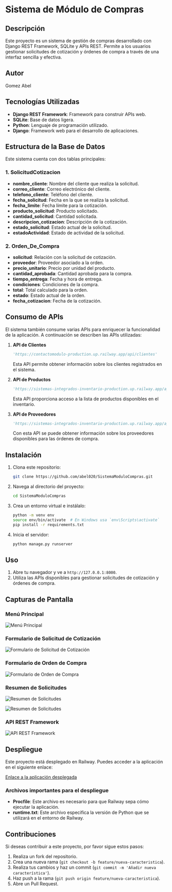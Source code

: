 # Sistema de Módulo de Compras

## Descripción

Este proyecto es un sistema de gestión de compras desarrollado con Django REST Framework, SQLite y APIs REST. Permite a los usuarios gestionar solicitudes de cotización y órdenes de compra a través de una interfaz sencilla y efectiva.

## Autor

Gomez Abel

## Tecnologías Utilizadas

- **Django REST Framework**: Framework para construir APIs web.
- **SQLite**: Base de datos ligera.
- **Python**: Lenguaje de programación utilizado.
- **Django**: Framework web para el desarrollo de aplicaciones.

## Estructura de la Base de Datos

Este sistema cuenta con dos tablas principales:

### 1. SolicitudCotizacion

- **nombre_cliente**: Nombre del cliente que realiza la solicitud.
- **correo_cliente**: Correo electrónico del cliente.
- **telefono_cliente**: Teléfono del cliente.
- **fecha_solicitud**: Fecha en la que se realiza la solicitud.
- **fecha_limite**: Fecha límite para la cotización.
- **producto_solicitud**: Producto solicitado.
- **cantidad_solicitud**: Cantidad solicitada.
- **descripcion_cotizacion**: Descripción de la cotización.
- **estado_solicitud**: Estado actual de la solicitud.
- **estadoActividad**: Estado de actividad de la solicitud.

### 2. Orden_De_Compra

- **solicitud**: Relación con la solicitud de cotización.
- **proveedor**: Proveedor asociado a la orden.
- **precio_unitario**: Precio por unidad del producto.
- **cantidad_aprobada**: Cantidad aprobada para la compra.
- **tiempo_entrega**: Fecha y hora de entrega.
- **condiciones**: Condiciones de la compra.
- **total**: Total calculado para la orden.
- **estado**: Estado actual de la orden.
- **fecha_cotizacion**: Fecha de la cotización.

## Consumo de APIs

El sistema también consume varias APIs para enriquecer la funcionalidad de la aplicación. A continuación se describen las APIs utilizadas:

1. **API de Clientes**
   ```python
   'https://contactomodulo-production.up.railway.app/api/clientes'
   ```
   Esta API permite obtener información sobre los clientes registrados en el sistema.

2. **API de Productos**
   ```python
   'https://sistemas-integrados-inventario-production.up.railway.app/api/productos/'
   ```
   Esta API proporciona acceso a la lista de productos disponibles en el inventario.

3. **API de Proveedores**
   ```python
   'https://sistemas-integrados-inventario-production.up.railway.app/api/proveedores/'
   ```
   Con esta API se puede obtener información sobre los proveedores disponibles para las órdenes de compra.

## Instalación

1. Clona este repositorio:
   ```bash
   git clone https://github.com/abel020/SistemaModuloCompras.git
   ```

2. Navega al directorio del proyecto:
   ```bash
   cd SistemaModuloCompras
   ```

3. Crea un entorno virtual e instálalo:
   ```bash
   python -m venv env
   source env/bin/activate  # En Windows usa `env\Scripts\activate`
   pip install -r requirements.txt
   ```

4. Inicia el servidor:
   ```bash
   python manage.py runserver
   ```

## Uso

1. Abre tu navegador y ve a `http://127.0.0.1:8000`.
2. Utiliza las APIs disponibles para gestionar solicitudes de cotización y órdenes de compra.

## Capturas de Pantalla

### Menú Principal
![Menú Principal](staticfiles/rest_framework/img/menu.jpeg)

### Formulario de Solicitud de Cotización
![Formulario de Solicitud de Cotización](staticfiles/rest_framework/img/FCot.jpeg)

### Formulario de Orden de Compra
![Formulario de Orden de Compra](staticfiles/rest_framework/img/FCom.jpeg)

### Resumen de Solicitudes
![Resumen de Solicitudes](staticfiles/rest_framework/img/Resumen.jpeg)

![Resumen de Solicitudes](staticfiles/rest_framework/img/ResumenCompra.jpeg)

### API REST Framework
![API REST Framework](staticfiles/rest_framework/img/menu.jpeg)

## Despliegue

Este proyecto está desplegado en Railway. Puedes acceder a la aplicación en el siguiente enlace:

[Enlace a la aplicación desplegada](https://web-production-e323b.up.railway.app)

### Archivos importantes para el despliegue

- **Procfile**: Este archivo es necesario para que Railway sepa cómo ejecutar la aplicación.
- **runtime.txt**: Este archivo especifica la versión de Python que se utilizará en el entorno de Railway.

## Contribuciones

Si deseas contribuir a este proyecto, por favor sigue estos pasos:

1. Realiza un fork del repositorio.
2. Crea una nueva rama (`git checkout -b feature/nueva-caracteristica`).
3. Realiza tus cambios y haz un commit (`git commit -m 'Añadir nueva característica'`).
4. Haz push a la rama (`git push origin feature/nueva-caracteristica`).
5. Abre un Pull Request.


